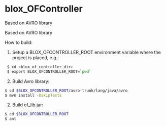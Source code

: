 blox_OFController
=================

Based on AVRO library

Based on AVRO library

How to build:

1. Setup a BLOX_OFCONTROLLER_ROOT environment variable where the project is placed, e.g.:
```bash
 $ cd <blox_of_controller_dir>
 $ export BLOX_OFCONTROLLER_ROOT=`pwd`
```

2. Build Avro library:
 ```bash
 $ cd $BLOX_OFCONTROLLER_ROOT/avro-trunk/lang/java/avro
 $ mvn install -DskipTests

 ```
2. Build of_lib.jar:
 ```bash
 $ cd $BLOX_OFCONTROLLER_ROOT
 $ ant
 ```

